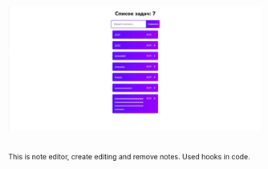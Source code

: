 ![notes](https://github.com/GeorgiyBeloklokov/Note-editor/blob/85775427c973f280367a97ae16daf7cbce04a30c/Screenshot_24.gif)
#
This is note editor, create editing and remove notes. Used hooks in code.
